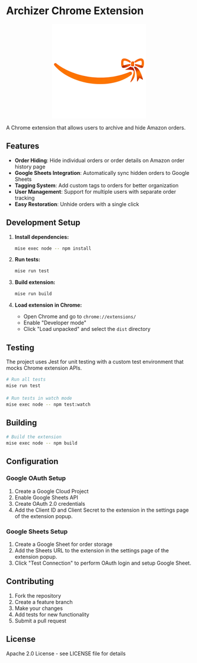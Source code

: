 # Archizer Chrome Extension

<p align="center">
  <img src="./icons/logo.png" alt="Archizer Logo" width="256" height="256">
</p>

A Chrome extension that allows users to archive and hide Amazon orders.

## Features

- **Order Hiding**: Hide individual orders or order details on Amazon order history page
- **Google Sheets Integration**: Automatically sync hidden orders to Google Sheets
- **Tagging System**: Add custom tags to orders for better organization
- **User Management**: Support for multiple users with separate order tracking
- **Easy Restoration**: Unhide orders with a single click

## Development Setup

1. **Install dependencies:**
   ```bash
   mise exec node -- npm install
   ```

2. **Run tests:**
   ```bash
   mise run test
   ```

3. **Build extension:**
   ```bash
   mise run build
   ```

4. **Load extension in Chrome:**
   - Open Chrome and go to `chrome://extensions/`
   - Enable "Developer mode"
   - Click "Load unpacked" and select the `dist` directory

## Testing

The project uses Jest for unit testing with a custom test environment that mocks Chrome extension APIs.

```bash
# Run all tests
mise run test

# Run tests in watch mode
mise exec node -- npm test:watch
```

## Building

```bash
# Build the extension
mise exec node -- npm build
```

## Configuration

### Google OAuth Setup

1. Create a Google Cloud Project
2. Enable Google Sheets API
3. Create OAuth 2.0 credentials
4. Add the Client ID and Client Secret to the extension in the settings page of the extension popup.

### Google Sheets Setup

1. Create a Google Sheet for order storage
2. Add the Sheets URL to the extension in the settings page of the extension popup.
3. Click "Test Connection" to perform OAuth login and setup Google Sheet.

## Contributing

1. Fork the repository
2. Create a feature branch
3. Make your changes
4. Add tests for new functionality
5. Submit a pull request

## License

Apache 2.0 License - see LICENSE file for details
